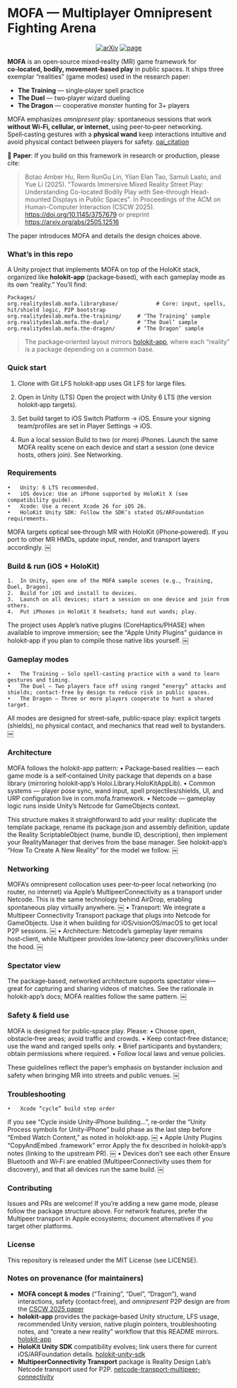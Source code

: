 # MOFA — Multiplayer Omnipresent Fighting Arena


<p align="center">
    <a href="https://arxiv.org/abs/2505.12516"><img alt='arXiv' src="https://img.shields.io/badge/arXiv-2505.12516-b31b1b.svg"></a>
    <a href="https://reality.design/project/mofa"><img alt='page' src="https://img.shields.io/badge/Project-MOFA-orange"></a>
  </p>


**MOFA** is an open‑source mixed‑reality (MR) game framework for **co‑located, bodily, movement‑based play** in public spaces. It ships three exemplar “realities” (game modes) used in the research paper:

- **The Training** — single‑player spell practice  
- **The Duel** — two‑player wizard dueling  
- **The Dragon** — cooperative monster hunting for 3+ players

MOFA emphasizes *omnipresent* play: spontaneous sessions that work **without Wi‑Fi, cellular, or internet**, using peer‑to‑peer networking. Spell‑casting gestures with a **physical wand** keep interactions intuitive and avoid physical contact between players for safety. [oai_citation](https://arxiv.org/html/2505.12516v1)

📄 **Paper**:
If you build on this framework in research or production, please cite:

> Botao Amber Hu, Rem RunGu Lin, Yilan Elan Tao, Samuli Laato, and Yue Li (2025). "Towards Immersive Mixed Reality Street Play: Understanding Co-located Bodily Play with See-through Head-mounted Displays in Public Spaces". In Proceedings of the ACM on Human-Computer Interaction (CSCW 2025). https://doi.org/10.1145/3757679 or preprint https://arxiv.org/abs/2505.12516
 
The paper introduces MOFA and details the design choices above. 

### What’s in this repo

A Unity project that implements MOFA on top of the HoloKit stack, organized like **holokit-app** (package‑based), with each gameplay mode as its own “reality.” You’ll find:

```
Packages/
org.realitydeslab.mofa.librarybase/            # Core: input, spells, hit/shield logic, P2P bootstrap
org.realitydeslab.mofa.the-training/     # ‘The Training’ sample
org.realitydeslab.mofa.the-duel/         # ‘The Duel’ sample
org.realitydeslab.mofa.the-dragon/       # ‘The Dragon’ sample
```

> The package‑oriented layout mirrors [holokit-app](https://github.com/realitydeslab/holokit-app), where each “reality” is a package depending on a common base.  
> 

### Quick start

1. Clone with Git LFS
holokit‑app uses Git LFS for large files.

2.	Open in Unity (LTS)
Open the project with Unity 6 LTS (the version holokit‑app targets). 

3.	Set build target to iOS
Switch Platform → iOS. Ensure your signing team/profiles are set in Player Settings → iOS.

4.	Run a local session
Build to two (or more) iPhones. Launch the same MOFA reality scene on each device and start a session (one device hosts, others join). See Networking.

### Requirements
	•	Unity: 6 LTS recommended.
	•	iOS device: Use an iPhone supported by HoloKit X (see compatibility guide).
	•	Xcode: Use a recent Xcode 26 for iOS 26.
	•	HoloKit Unity SDK: Follow the SDK’s stated OS/ARFoundation requirements. 

MOFA targets optical see‑through MR with HoloKit (iPhone‑powered). If you port to other MR HMDs, update input, render, and transport layers accordingly.  ￼


### Build & run (iOS + HoloKit)
	1.	In Unity, open one of the MOFA sample scenes (e.g., Training, Duel, Dragon).
	2.	Build for iOS and install to devices.
	3.	Launch on all devices; start a session on one device and join from others.
	4.	Put iPhones in HoloKit X headsets; hand out wands; play.

The project uses Apple’s native plugins (CoreHaptics/PHASE) when available to improve immersion; see the “Apple Unity Plugins” guidance in holokit‑app if you plan to compile those native libs yourself.  ￼

###  Gameplay modes
	•	The Training — Solo spell‑casting practice with a wand to learn gestures and timing.
	•	The Duel — Two players face off using ranged “energy” attacks and shields; contact‑free by design to reduce risk in public spaces.
	•	The Dragon — Three or more players cooperate to hunt a shared target.

All modes are designed for street‑safe, public‑space play: explicit targets (shields), no physical contact, and mechanics that read well to bystanders.  ￼


### Architecture

MOFA follows the holokit-app pattern:
	•	Package‑based realities — each game mode is a self‑contained Unity package that depends on a base library (mirroring holokit‑app’s Holoi.Library.HoloKitAppLib).
	•	Common systems — player pose sync, wand input, spell projectiles/shields, UI, and URP configuration live in com.mofa.framework.
	•	Netcode — gameplay logic runs inside Unity’s Netcode for GameObjects context.

This structure makes it straightforward to add your reality: duplicate the template package, rename its package.json and assembly definition, update the Reality ScriptableObject (name, bundle ID, description), then implement your RealityManager that derives from the base manager. See holokit‑app’s “How To Create A New Reality” for the model we follow.  ￼


### Networking

MOFA’s omnipresent collocation uses peer‑to‑peer local networking (no router, no internet) via Apple’s MultipeerConnectivity as a transport under Netcode. This is the same technology behind AirDrop, enabling spontaneous play virtually anywhere.  ￼
	•	Transport: We integrate a Multipeer Connectivity Transport package that plugs into Netcode for GameObjects. Use it when building for iOS/visionOS/macOS to get local P2P sessions.  ￼
	•	Architecture: Netcode’s gameplay layer remains host‑client, while Multipeer provides low‑latency peer discovery/links under the hood.  ￼


### Spectator view

The package‑based, networked architecture supports spectator view—great for capturing and sharing videos of matches. See the rationale in holokit‑app’s docs; MOFA realities follow the same pattern.  ￼


### Safety & field use

MOFA is designed for public‑space play. Please:
	•	Choose open, obstacle‑free areas; avoid traffic and crowds.
	•	Keep contact‑free distance; use the wand and ranged spells only.
	•	Brief participants and bystanders; obtain permissions where required.
	•	Follow local laws and venue policies.

These guidelines reflect the paper’s emphasis on bystander inclusion and safety when bringing MR into streets and public venues.  ￼

### Troubleshooting
	•	Xcode “cycle” build step order
If you see “Cycle inside Unity‑iPhone building…”, re‑order the “Unity Process symbols for Unity‑iPhone” build phase as the last step before “Embed Watch Content,” as noted in holokit‑app.  ￼
	•	Apple Unity Plugins “CopyAndEmbed .framework” error
Apply the fix described in holokit‑app’s notes (linking to the upstream PR).  ￼
	•	Devices don’t see each other
Ensure Bluetooth and Wi‑Fi are enabled (MultipeerConnectivity uses them for discovery), and that all devices run the same build.  ￼


### Contributing

Issues and PRs are welcome! If you’re adding a new game mode, please follow the package structure above. For network features, prefer the Multipeer transport in Apple ecosystems; document alternatives if you target other platforms.


### License

This repository is released under the MIT License (see LICENSE).  


### Notes on provenance (for maintainers)

- **MOFA concept & modes** (“Training”, “Duel”, “Dragon”), wand interactions, safety (contact‑free), and *omnipresent* P2P design are from the [CSCW 2025 paper](https://arxiv.org/html/2505.12516v1)  
- **holokit‑app** provides the package‑based Unity structure, LFS usage, recommended Unity version, native plugin pointers, troubleshooting notes, and “create a new reality” workflow that this README mirrors. [holokit-app](https://github.com/realitydeslab/holokit-app) 
- **HoloKit Unity SDK** compatibility evolves; link users there for current iOS/ARFoundation details.  [holokit-unity-sdk](https://github.com/holokit/holokit-unity-sdk)  
- **MultipeerConnectivity Transport** package is Reality Design Lab’s Netcode transport used for P2P.  [netcode-transport-multipeer-connectivity](https://github.com/realitydeslab/netcode-transport-multipeer-connectivity)

